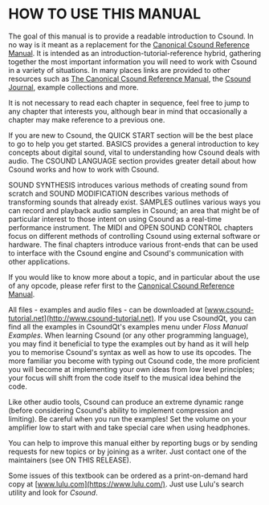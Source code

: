 # HOW TO USE THIS MANUAL

The goal of this manual is to provide a readable introduction to Csound.
In no way is it meant as a replacement for the [Canonical Csound
Reference Manual](http://csound.github.io/docs/manual/index.html). It is
intended as an introduction-tutorial-reference hybrid, gathering
together the most important information you will need to work with
Csound in a variety of situations. In many places links are provided to
other resources such as [The Canonical Csound Reference
Manual](http://csound.github.io/docs/manual/index.html), the [Csound
Journal](http://csoundjournal.com/index.html), example collections and
more.

It is not necessary to read each chapter in sequence, feel free to jump
to any chapter that interests you, although bear in mind that
occasionally a chapter may make reference to a previous one.

If you are new to Csound, the QUICK START section will be the best place
to go to help you get started. BASICS provides a general introduction to
key concepts about digital sound, vital to understanding how Csound
deals with audio. The CSOUND LANGUAGE section provides greater detail
about how Csound works and how to work with Csound.

SOUND SYNTHESIS introduces various methods of creating sound from
scratch and SOUND MODIFICATION describes various methods of transforming
sounds that already exist. SAMPLES outlines various ways you can record
and playback audio samples in Csound; an area that might be of
particular interest to those intent on using Csound as a real-time
performance instrument. The MIDI and OPEN SOUND CONTROL chapters focus
on different methods of controlling Csound using external software or
hardware. The final chapters introduce various front-ends that can be
used to interface with the Csound engine and Csound's communication
with other applications.

If you would like to know more about a topic, and in particular about
the use of any opcode, please refer first to the [Canonical Csound
Reference Manual](http://csound.github.io/docs/manual/index.html).

All files - examples and audio files - can be downloaded at
[www.csound-tutorial.net](http://www.csound-tutorial.net). If you use
CsoundQt, you can find all the examples in CsoundQt's examples menu
under _Floss Manual Examples_. When learning Csound (or any other
programming language), you may find it beneficial to type the examples
out by hand as it will help you to memorise Csound's syntax as well as
how to use its opcodes. The more familiar you become with typing out
Csound code, the more proficient you will become at implementing your
own ideas from low level principles; your focus will shift from the code
itself to the musical idea behind the code.

Like other audio tools, Csound can produce an extreme dynamic range
(before considering Csound's ability to implement compression and
limiting). Be careful when you run the examples! Set the volume on your
amplifier low to start with and take special care when using headphones.

You can help to improve this manual either by reporting bugs or by
sending requests for new topics or by joining as a writer. Just contact
one of the maintainers (see ON THIS RELEASE).

Some issues of this textbook can be ordered as a print-on-demand hard
copy at [www.lulu.com](https://www.lulu.com/). Just use Lulu's search
utility and look for _Csound_.
